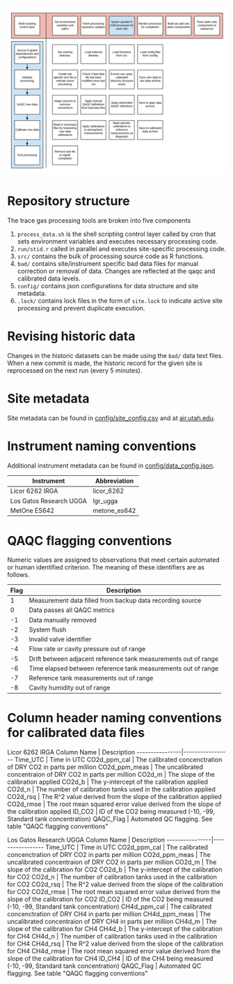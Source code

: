 ![](assets/workflow.png)

# Repository structure
The trace gas processing tools are broken into five components  
1. `process_data.sh` is the shell scripting control layer called by cron that sets environment variables and executes necessary processing code.  
1. `run/stid.r` called in parallel and executes site-specific processing code.
1. `src/` contains the bulk of processing source code as R functions.  
1. `bad/` contains site/instrument specific bad data files for manual correction or removal of data. Changes are reflected at the qaqc and calibrated data levels.  
1. `config/` contains json configurations for data structure and site metadata.  
1. `.lock/` contains lock files in the form of `site.lock` to indicate active site processing and prevent duplicate execution.  


# Revising historic data
Changes in the historic datasets can be made using the `bad/` data text files. When a new commit is made, the historic record for the given site is reprocessed on the next run (every 5 minutes).


# Site metadata
Site metadata can be found in [config/site_config.csv](config/site_config.csv) and at [air.utah.edu](http://air.utah.edu).  


# Instrument naming conventions
Additional instrument metadata can be found in [config/data_config.json](config/data_config.json).  

Instrument                   | Abbreviation
-----------------------------|----------------------------------
Licor 6262 IRGA              | licor_6262
Los Gatos Research UGGA      | lgr_ugga
MetOne ES642                 | metone_es642


# QAQC flagging conventions
Numeric values are assigned to observations that meet certain automated or human identified criterion. The meaning of these identifiers are as follows.

Flag  | Description
------|-----------------
1     | Measurement data filled from backup data recording source
0     | Data passes all QAQC metrics
-1    | Data manually removed
-2    | System flush
-3    | Invalid valve identifier
-4    | Flow rate or cavity pressure out of range
-5    | Drift between adjacent reference tank measurements out of range
-6    | Time elapsed between reference tank measurements out of range
-7    | Reference tank measurements out of range
-8    | Cavity humidity out of range


# Column header naming conventions for calibrated data files
Licor 6262 IRGA
Column Name     | Description
----------------|-----------------
Time_UTC        | Time in UTC
CO2d_ppm_cal    | The calibrated concenctration of DRY CO2 in parts per million
CO2d_ppm_meas   | The uncalibrated concentraion of DRY CO2 in parts per million
CO2d_m          | The slope of the calibration applied
CO2d_b          | The y-intercept of the calibration applied
CO2d_n          | The number of calibration tanks used in the calibration applied
CO2d_rsq        | The R^2 value derived from the slope of the calibration applied
CO2d_rmse       | The root mean squared error value derived from the slope of the calibration applied
ID_CO2          | ID of the CO2 being measured (-10, -99, Standard tank concentration)
QAQC_Flag       | Automated QC flagging.  See table "QAQC flagging conventions"
     

Los Gatos Research UGGA
Column Name     | Description
----------------|-----------------
Time_UTC        | Time in UTC
CO2d_ppm_cal    | The calibrated concenctration of DRY CO2 in parts per million
CO2d_ppm_meas   | The uncalibrated concentraion of DRY CO2 in parts per million
CO2d_m          | The slope of the calibration for CO2
CO2d_b          | The y-intercept of the calibration for CO2
CO2d_n          | The number of calibration tanks used in the calibration for CO2
CO2d_rsq        | The R^2 value derived from the slope of the calibration for CO2
CO2d_rmse       | The root mean squared error value derived from the slope of the calibration for CO2
ID_CO2          | ID of the CO2 being measured (-10, -99, Standard tank concentration)
CH4d_ppm_cal    | The calibrated concenctration of DRY CH4 in parts per million
CH4d_ppm_meas   | The uncalibrated concentraion of DRY CH4 in parts per million
CH4d_m          | The slope of the calibration for CH4
CH4d_b          | The y-intercept of the calibration for CH4
CH4d_n          | The number of calibration tanks used in the calibration for CH4
CH4d_rsq        | The R^2 value derived from the slope of the calibration for CH4
CH4d_rmse       | The root mean squared error value derived from the slope of the calibration for CH4
ID_CH4          | ID of the CH4 being measured (-10, -99, Standard tank concentration)
QAQC_Flag       | Automated QC flagging.  See table "QAQC flagging conventions"

